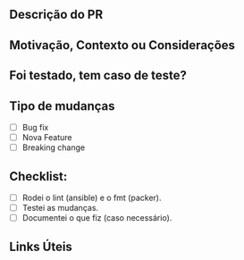 <!--- COloque uma descrição curta no título acima. -->

## Descrição do PR

<!--- Descreva e detalhe o seu PR -->

## Motivação, Contexto ou Considerações

<!--- Qual problema esse PR resolve? -->

## Foi testado, tem caso de teste?

<!--- Descreva como foi testado se possível, e como testar. -->


## Tipo de mudanças

<!--- coloque um x  -->

- [ ] Bug fix
- [ ] Nova Feature
- [ ] Breaking change

## Checklist:

<!--- coloque um x  -->

- [ ] Rodei o lint (ansible) e o fmt (packer).
- [ ] Testei as mudanças.
- [ ] Documentei o que fiz (caso necessário).

## Links Úteis

<!--- Links de cards, libs documentação etc... -->
